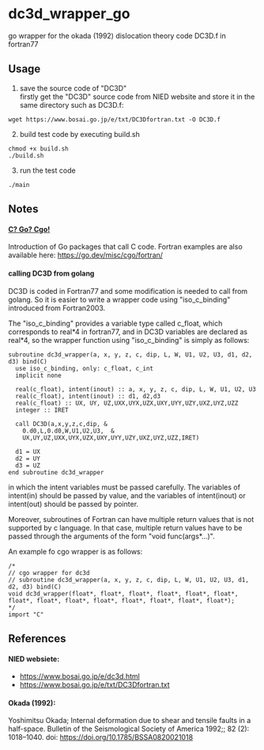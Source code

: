# dc3d_wrapper_go
go wrapper for the okada (1992) dislocation theory code DC3D.f in fortran77

## Usage

1. save the source code of "DC3D"  
firstly get the "DC3D" source code from NIED website and store it in the same directory such as DC3D.f:
```
wget https://www.bosai.go.jp/e/txt/DC3Dfortran.txt -O DC3D.f
```
2. build test code by executing build.sh
```
chmod +x build.sh
./build.sh
```
3. run the test code
```
./main
```
## Notes
#### [C? Go? Cgo!](https://go.dev/blog/cgo)  
Introduction of Go packages that call C code. Fortran examples are also available here:
https://go.dev/misc/cgo/fortran/

#### calling DC3D from golang  
DC3D is coded in Fortran77 and some modification is needed to call from golang. So it is easier to write a wrapper code using "iso_c_binding" introduced from Fortran2003. 

The "iso_c_binding" provides a variable type called c_float, which corresponds to real\*4 in fortran77, and in DC3D variables are declared as real*4, so the wrapper function using "iso_c_binding" is simply as follows: 
```
subroutine dc3d_wrapper(a, x, y, z, c, dip, L, W, U1, U2, U3, d1, d2, d3) bind(C)
  use iso_c_binding, only: c_float, c_int
  implicit none

  real(c_float), intent(inout) :: a, x, y, z, c, dip, L, W, U1, U2, U3
  real(c_float), intent(inout) :: d1, d2,d3
  real(c_float) :: UX, UY, UZ,UXX,UYX,UZX,UXY,UYY,UZY,UXZ,UYZ,UZZ
  integer :: IRET

  call DC3D(a,x,y,z,c,dip, &
    0.d0,L,0.d0,W,U1,U2,U3,  &
    UX,UY,UZ,UXX,UYX,UZX,UXY,UYY,UZY,UXZ,UYZ,UZZ,IRET)

  d1 = UX
  d2 = UY
  d3 = UZ
end subroutine dc3d_wrapper
```
in which the intent variables must be passed carefully. The variables of intent(in) should be passed by value, and the variables of intent(inout) or intent(out) should be passed by pointer.  

Moreover, subroutines of Fortran can have multiple return values that is not supported by c language. In that case, multiple return values have to be passed through the arguments of the form "void func(args*...)". 

An example fo cgo wrapper is as follows:
```
/*
// cgo wrapper for dc3d
// subroutine dc3d_wrapper(a, x, y, z, c, dip, L, W, U1, U2, U3, d1, d2, d3) bind(C)
void dc3d_wrapper(float*, float*, float*, float*, float*, float*, float*, float*, float*, float*, float*, float*, float*, float*);
*/
import "C"
```


## References
#### NIED websiete:
- https://www.bosai.go.jp/e/dc3d.html  
- https://www.bosai.go.jp/e/txt/DC3Dfortran.txt

#### Okada (1992):
Yoshimitsu Okada; Internal deformation due to shear and tensile faults in a half-space. Bulletin of the Seismological Society of America 1992;; 82 (2): 1018–1040. doi: https://doi.org/10.1785/BSSA0820021018
